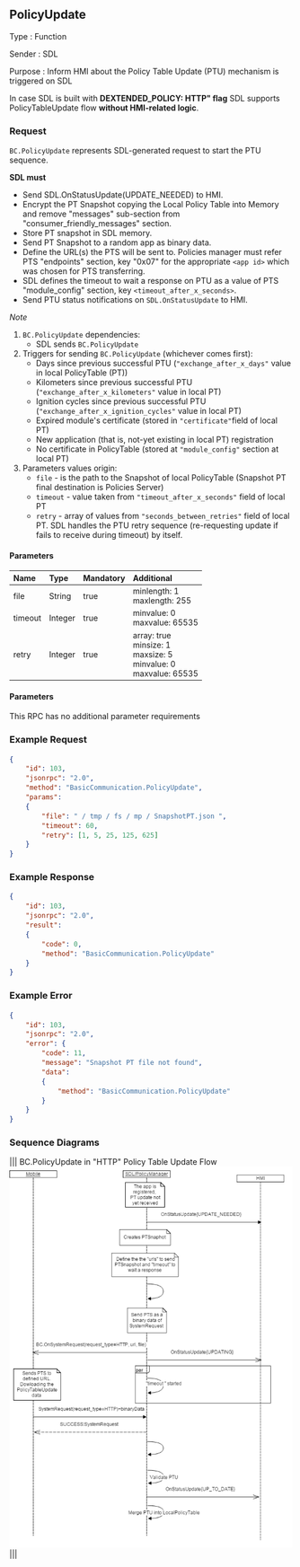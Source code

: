 ## PolicyUpdate
Type
: Function

Sender
: SDL

Purpose
: Inform HMI about the Policy Table Update (PTU) mechanism is triggered on SDL

In case SDL is built with **DEXTENDED_POLICY: HTTP" flag** SDL supports PolicyTableUpdate flow **without HMI-related logic**. 

### Request

``BC.PolicyUpdate`` represents SDL-generated request to start the PTU sequence.

**SDL must**

* Send SDL.OnStatusUpdate(UPDATE_NEEDED) to HMI.
* Encrypt the PT Snapshot copying the Local Policy Table into Memory and remove "messages" sub-section from "consumer_friendly_messages" section.
*  Store PT snapshot in SDL memory.
*  Send PT Snapshot to a random app as binary data. 
*  Define the URL(s) the PTS will be sent to. Policies manager must refer PTS "endpoints" section, key "0x07" for the appropriate `<app id>` which was chosen for PTS transferring.
* SDL defines the timeout to wait a response on PTU as a value of PTS "module_config" section, key `<timeout_after_x_seconds>`.
* Send PTU status notifications on ``SDL.OnStatusUpdate`` to HMI.

_Note_

1. ``BC.PolicyUpdate`` dependencies:
   * SDL sends ``BC.PolicyUpdate`` 
2. Triggers for sending ``BC.PolicyUpdate`` (whichever comes first):
   * Days since previous successful PTU (``"exchange_after_x_days"`` value in local PolicyTable (PT))
   * Kilometers since previous successful PTU (``"exchange_after_x_kilometers"`` value in local PT)
   * Ignition cycles since previous successful PTU (``"exchange_after_x_ignition_cycles"`` value in local PT)
   * Expired module's certificate (stored in ``"certificate"``field of local PT)
   * New application (that is, not-yet existing in local PT) registration
   * No certificate in PolicyTable (stored at `"module_config"` section at local PT)
3. Parameters values origin:
   * ``file`` - is the path to the Snapshot of local PolicyTable (Snapshot PT final destination is Policies Server)
   * ``timeout`` - value taken from ``"timeout_after_x_seconds"`` field of local PT
   * ``retry`` - array of values from ``"seconds_between_retries"`` field of local PT. SDL handles the PTU retry sequence (re-requesting update if fails to receive during timeout) by itself.

#### Parameters

|Name|Type|Mandatory|Additional|
|:---|:---|:--------|:---------|
|file|String|true|minlength: 1<br>maxlength: 255|
|timeout|Integer|true|minvalue: 0<br>maxvalue: 65535|
|retry|Integer|true|array: true<br>minsize: 1<br>maxsize: 5<br>minvalue: 0<br>maxvalue: 65535|


#### Parameters

This RPC has no additional parameter requirements

### Example Request

```json
{
	"id": 103,
	"jsonrpc": "2.0",
	"method": "BasicCommunication.PolicyUpdate",
	"params":
	{
		"file": " / tmp / fs / mp / SnapshotPT.json ",
		"timeout": 60,
		"retry": [1, 5, 25, 125, 625]
	}
}

```
### Example Response

```json
{
	"id": 103,
	"jsonrpc": "2.0",
	"result":
	{
		"code": 0,
		"method": "BasicCommunication.PolicyUpdate"
	}
}

```

### Example Error

```json
{
	"id": 103,
	"jsonrpc": "2.0",
	"error": {
		"code": 11,
		"message": "Snapshot PT file not found",
		"data":
		{
			"method": "BasicCommunication.PolicyUpdate"
		}
	}
}

```

### Sequence Diagrams

|||
BC.PolicyUpdate in "HTTP" Policy Table Update Flow
![HTTP PTU](./assets/PolicyUpdate_in_HTTP_PTU_flow.png.png)
|||
